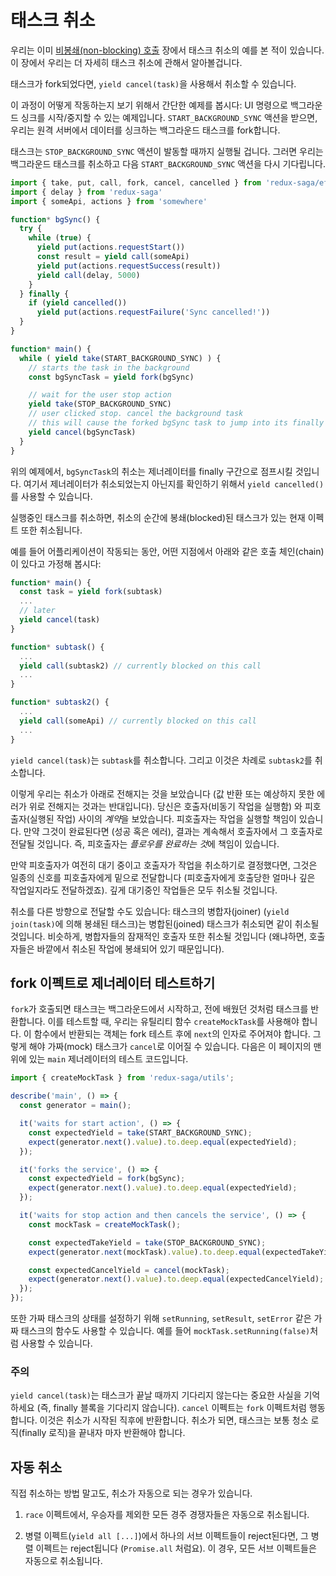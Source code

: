 # 태스크 취소

우리는 이미 [비봉쇄(non-blocking) 호출](NonBlockingCalls.md) 장에서 태스크 취소의 예를 본 적이 있습니다. 이 장에서 우리는 더 자세히 태스크 취소에 관해서 알아볼겁니다.

태스크가 fork되었다면, `yield cancel(task)`을 사용해서 취소할 수 있습니다.

이 과정이 어떻게 작동하는지 보기 위해서 간단한 예제를 봅시다: UI 명령으로 백그라운드 싱크를 시작/중지할 수 있는 예제입니다. `START_BACKGROUND_SYNC` 액션을 받으면, 우리는 원격 서버에서 데이터를 싱크하는 백그라운드 태스크를 fork합니다.

태스크는 `STOP_BACKGROUND_SYNC` 액션이 발동할 때까지 실행될 겁니다. 그러면 우리는 백그라운드 태스크를 취소하고 다음 `START_BACKGROUND_SYNC` 액션을 다시 기다립니다.

```javascript
import { take, put, call, fork, cancel, cancelled } from 'redux-saga/effects'
import { delay } from 'redux-saga'
import { someApi, actions } from 'somewhere'

function* bgSync() {
  try {
    while (true) {
      yield put(actions.requestStart())
      const result = yield call(someApi)
      yield put(actions.requestSuccess(result))
      yield call(delay, 5000)
    }
  } finally {
    if (yield cancelled())
      yield put(actions.requestFailure('Sync cancelled!'))
  }
}

function* main() {
  while ( yield take(START_BACKGROUND_SYNC) ) {
    // starts the task in the background
    const bgSyncTask = yield fork(bgSync)

    // wait for the user stop action
    yield take(STOP_BACKGROUND_SYNC)
    // user clicked stop. cancel the background task
    // this will cause the forked bgSync task to jump into its finally block
    yield cancel(bgSyncTask)
  }
}
```

위의 예제에서, `bgSyncTask`의 취소는 제너레이터를 finally 구간으로 점프시킬 것입니다. 여기서 제너레이터가 취소되었는지 아닌지를 확인하기 위해서 `yield cancelled()`를 사용할 수 있습니다.

실행중인 태스크를 취소하면, 취소의 순간에 봉쇄(blocked)된 태스크가 있는 현재 이펙트 또한 취소됩니다.

예를 들어 어플리케이션이 작동되는 동안, 어떤 지점에서 아래와 같은 호출 체인(chain)이 있다고 가정해 봅시다:

```javascript
function* main() {
  const task = yield fork(subtask)
  ...
  // later
  yield cancel(task)
}

function* subtask() {
  ...
  yield call(subtask2) // currently blocked on this call
  ...
}

function* subtask2() {
  ...
  yield call(someApi) // currently blocked on this call
  ...
}
```

`yield cancel(task)`는 `subtask`를 취소합니다. 그리고 이것은 차례로 `subtask2`를 취소합니다.

이렇게 우리는 취소가 아래로 전해지는 것을 보았습니다 (값 반환 또는 예상하지 못한 에러가 위로 전해지는 것과는 반대입니다). 당신은 호출자(비동기 작업을 실행함) 와 피호출자(실행된 작업) 사이의 *계약*을 보았습니다. 피호출자는 작업을 실행할 책임이 있습니다. 만약 그것이 완료된다면 (성공 혹은 에러), 결과는 계속해서 호출자에서 그 호출자로 전달될 것입니다. 즉, 피호출자는 *플로우를 완료하는 것*에 책임이 있습니다.

만약 피호출자가 여전히 대기 중이고 호출자가 작업을 취소하기로 결정했다면, 그것은 일종의 신호를 피호출자에게 밑으로 전달합니다 (피호출자에게 호출당한 얼마나 깊은 작업일지라도 전달하겠죠). 깊게 대기중인 작업들은 모두 취소될 것입니다.

취소를 다른 방향으로 전달할 수도 있습니다: 태스크의 병합자(joiner) (`yield join(task)`에 의해 봉쇄된 태스크)는 병합된(joined) 태스크가 취소되면 같이 취소될 것입니다. 비슷하게, 병합자들의 잠재적인 호출자 또한 취소될 것입니다 (왜냐하면, 호출자들은 바깥에서 취소된 작업에 봉쇄되어 있기 때문입니다).

## fork 이펙트로 제너레이터 테스트하기

`fork`가 호출되면 태스크는 백그라운드에서 시작하고, 전에 배웠던 것처럼 태스크를 반환합니다. 이를 테스트할 때, 우리는 유틸리티 함수 `createMockTask`를 사용해야 합니다. 이 함수에서 반환되는 객체는 fork 테스트 후에 `next`의 인자로 주어져야 합니다. 그렇게 해야 가짜(mock) 태스크가 `cancel`로 이어질 수 있습니다. 다음은 이 페이지의 맨 위에 있는 `main` 제너레이터의 테스트 코드입니다.

```javascript
import { createMockTask } from 'redux-saga/utils';

describe('main', () => {
  const generator = main();

  it('waits for start action', () => {
    const expectedYield = take(START_BACKGROUND_SYNC);
    expect(generator.next().value).to.deep.equal(expectedYield);
  });

  it('forks the service', () => {
    const expectedYield = fork(bgSync);
    expect(generator.next().value).to.deep.equal(expectedYield);
  });

  it('waits for stop action and then cancels the service', () => {
    const mockTask = createMockTask();

    const expectedTakeYield = take(STOP_BACKGROUND_SYNC);
    expect(generator.next(mockTask).value).to.deep.equal(expectedTakeYield);

    const expectedCancelYield = cancel(mockTask);
    expect(generator.next().value).to.deep.equal(expectedCancelYield);
  });
});
```

또한 가짜 태스크의 상태를 설정하기 위해 `setRunning`, `setResult`, `setError` 같은 가짜 태스크의 함수도 사용할 수 있습니다. 예를 들어 `mockTask.setRunning(false)`처럼 사용할 수 있습니다.

### 주의

`yield cancel(task)`는 태스크가 끝날 때까지 기다리지 않는다는 중요한 사실을 기억하세요 (즉, finally 블록을 기다리지 않습니다). `cancel` 이펙트는 `fork` 이펙트처럼 행동합니다. 이것은 취소가 시작된 직후에 반환합니다. 취소가 되면, 태스크는 보통 청소 로직(finally 로직)을 끝내자 마자 반환해야 합니다.

## 자동 취소

직접 취소하는 방법 말고도, 취소가 자동으로 되는 경우가 있습니다.

1. `race` 이펙트에서, 우승자를 제외한 모든 경주 경쟁자들은 자동으로 취소됩니다.

2. 병렬 이펙트(`yield all [...]`)에서 하나의 서브 이펙트들이 reject된다면, 그 병렬 이펙트는 reject됩니다 (`Promise.all` 처럼요). 이 경우, 모든 서브 이펙트들은 자동으로 취소됩니다.
